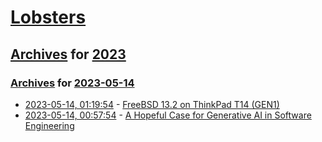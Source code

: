 # [Lobsters](../../../README.md)

## [Archives](../../index.md) for [2023](../index.md)

### [Archives](../../index.md) for [2023-05-14](index.md)

* [2023-05-14, 01:19:54](https://lobste.rs/s/26rt1m/freebsd_13_2_on_thinkpad_t14_gen1) - [FreeBSD 13.2 on ThinkPad T14 (GEN1)](https://vermaden.wordpress.com/2023/05/14/freebsd-13-2-on-thinkpad-t14-gen1/)
* [2023-05-14, 00:57:54](https://lobste.rs/s/edb1od/hopeful_case_for_generative_ai_software) - [A Hopeful Case for Generative AI in Software Engineering](https://neverworkintheory.org/2023/05/13/generative-ai.html)

